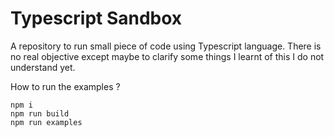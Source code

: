 Typescript Sandbox
==================

A repository to run small piece of code using Typescript language. There is no real objective except maybe to clarify some things I learnt of this I do not understand yet.

How to run the examples ?

```
npm i
npm run build
npm run examples
```
